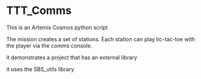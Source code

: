 # TTT_Comms

This is an Artemis Cosmos python script

The mission creates a set of stations.
Each station can play tic-tac-toe with the player via the comms console.

it demonstrates a project that has an external library

it uses the SBS_utils library 


